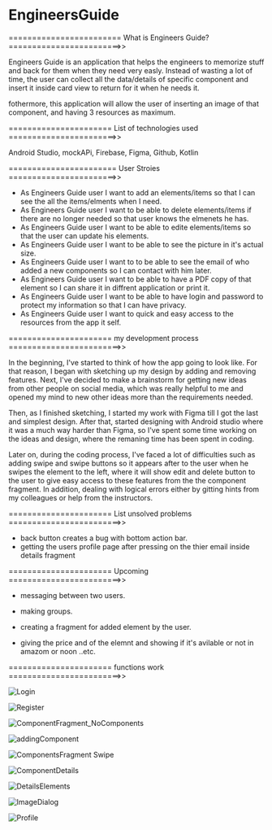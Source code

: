 # EngineersGuide
======================== What is Engineers Guide? ========================>>

Engineers Guide is an application that helps the engineers to memorize stuff and back for them when they need very easly. Instead of wasting a lot of time, the user can collect all the data/details of specific component and insert it inside card view to return for it when he needs it. 

fothermore, this application will allow the user of inserting an image of that component, and having 3 resources as maximum.

====================== List of technologies used =======================>>

Android Studio,
mockAPi,
Firebase,
Figma,
Github,
Kotlin

======================= User Stroies =======================>>

- As Engineers Guide user I want to add an elements/items so that I can see the all the items/elments when I need.
- As Engineers Guide user I want to be able to delete elements/items if there are no longer needed so that user knows the elmenets he has.
- As Engineers Guide user I want to be able to edite elements/items so that the user can update his elements.
- As Engineers Guide user I want to be able to see the picture in it's actual size.
- As Engineers Guide user I want to to be able to see the email of who added a new components so I can contact with him later.
- As Engineers Guide user I want to be able to have a PDF copy of that element so I can share it in diffrent application or print it.
- As Engineers Guide user I want to be able to have login and password to protect my information so that I can have privacy.
- As Engineers Guide user I want to quick and easy access to the resources from the app it self.

====================== my development process ========================>>

In the beginning, I've started to think of how the app going to look like. For that reason, I began with sketching up my design by adding and removing features. Next, I've decided to make a brainstorm for getting new ideas from other people on social media, which was really helpful to me and opened my mind to new other ideas more than the requirements needed.

Then, as I finished sketching, I started my work with Figma till I got the last and simplest design. After that, started designing with Android studio where it was a much way harder than Figma, so I've spent some time working on the ideas and design, where the remaning time has been spent in coding.

Later on, during the coding process, I've faced a lot of difficulties such as adding swipe and swipe buttons so it appears after to the user when he swipes the element to the left, where it will show edit and delete button to the user to give easy access to these features from the the component fragment. In addition, dealing with logical errors either by gitting hints from my colleagues or help from the instructors.

====================== List unsolved problems ========================>>

- back button creates a bug with bottom action bar.
- getting the users profile page after pressing on the thier email inside details fragment


====================== Upcoming ========================>>

- messaging between two users.

- making groups.

- creating a fragment for added element by the user.

- giving the price and of the elemnt and showing if it's avilable or not in amazom or noon ..etc.

====================== functions work ========================>>



![Login](https://user-images.githubusercontent.com/91452250/150420044-faf88de3-426e-424b-83dd-dcfdd6c1799d.png)


![Register](https://user-images.githubusercontent.com/91452250/150420097-dd0646c2-78ae-47a0-9d5f-96950599c46b.png)


![ComponentFragment_NoComponents ](https://user-images.githubusercontent.com/91452250/150420150-4533f7ed-f6a5-47f6-bb04-4098be9a5562.png)


![addingComponent](https://user-images.githubusercontent.com/91452250/150420186-37a699f2-93ef-4b39-be9d-043cd1a578b2.png)


![ComponentsFragment Swipe](https://user-images.githubusercontent.com/91452250/150420239-1045f05f-dfb3-478d-ad66-7ec1c6862587.png)


![ComponentDetails](https://user-images.githubusercontent.com/91452250/150420277-05ad18aa-51ce-4627-85b8-2c9952d459fd.png)


![DetailsElements](https://user-images.githubusercontent.com/91452250/150420300-b8ec3078-8b3c-4ab8-bc6b-4f268477c80b.png)


![ImageDialog](https://user-images.githubusercontent.com/91452250/150420314-27e4ebcc-9f7b-4c65-93d2-37b1ef106df0.png)


![Profile](https://user-images.githubusercontent.com/91452250/150420337-5e219d89-fb00-452a-b90e-ca98e47bec32.png)










